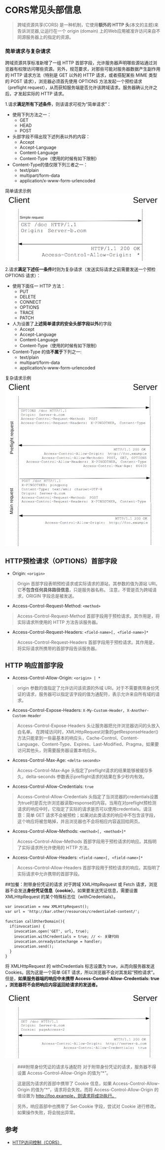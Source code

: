 # CORS常见头部信息

> 跨域资源共享(CORS) 是一种机制，它使用**额外的 HTTP 头**(本文的主题)来告诉浏览器,让运行在一个 origin (domain) 上的Web应用被准许访问来自不同源服务器上的指定的资源。

### 简单请求与复杂请求

跨域资源共享标准新增了一组 HTTP 首部字段，允许服务器声明哪些源站通过浏览器有权限访问哪些资源。另外，规范要求，对那些可能对服务器数据产生副作用的 HTTP 请求方法（特别是 GET 以外的 HTTP 请求，或者搭配某些 MIME 类型的 POST 请求），浏览器必须首先使用 OPTIONS 方法发起一个预检请求（preflight request），从而获知服务端是否允许该跨域请求。服务器确认允许之后，才发起实际的 HTTP 请求。

1.请求**满足所有下述条件**，则该请求可视为“简单请求”：

* 使用下列方法之一：
	* GET
	* HEAD
	* POST
* 头部字段不得出现下述列表以外的内容：
	* Accept
	* Accept-Language
	* Content-Language
	* Content-Type（使用的时候有如下限制）
* Content-Type的值仅限下列三者之一：
	* text/plain
	* multipart/form-data
	* application/x-www-form-urlencoded

简单请求示例
<img src = "./imgs/simple_req.png">

2.请求**满足下述任一条件**时则为复杂请求（发送实际请求之前需要发送一个预检 OPTIONS 请求）：

* 使用下面任一 HTTP 方法：
	* PUT
	* DELETE
	* CONNECT
	* OPTIONS
	* TRACE
	* PATCH
* 人为设置了**上述简单请求的安全头部字段以外**的字段
	* Accept
	* Accept-Language
	* Content-Language
	* Content-Type（使用的时候有如下限制）
* Content-Type 的值**不属于**下列之一:
	* text/plain
	* multipart/form-data
	* application/x-www-form-urlencoded

复杂请求示例
<img src = "./imgs/prelight.png">

## HTTP预检请求（OPTIONS）首部字段

* Origin: `<origin>`
>Origin 首部字段表明预检请求或实际请求的源站，其参数的值为源站 URI。它**不包含任何具体路径信息**，只是服务器名称。
> 注意，不管是否为跨域请求，ORIGIN 字段总是被发送。

* Access-Control-Request-Method: `<method>`
>Access-Control-Request-Method 首部字段用于预检请求。其作用是，将实际请求所使用的 HTTP 方法告诉服务器。
	
* Access-Control-Request-Headers: `<field-name>[, <field-name>]*`
>Access-Control-Request-Headers 首部字段用于预检请求。其作用是，将实际请求所携带的首部字段告诉服务器。
	
## HTTP 响应首部字段

* Access-Control-Allow-Origin: `<origin> | *`
>origin 参数的值指定了允许访问该资源的外域 URI。对于不需要携带身份凭证的请求，服务器可以指定该字段的值为通配符，表示允许来自所有域的请求。
	
* Access-Control-Expose-Headers: `X-My-Custom-Header, X-Another-Custom-Header`
>Access-Control-Expose-Headers 头让服务器把允许浏览器访问的头放入白名单。
在跨域访问时，XMLHttpRequest对象的getResponseHeader()方法只能拿到一些最基本的响应头，Cache-Control、Content-Language、Content-Type、Expires、Last-Modified、Pragma，如果要访问其他头，则需要服务器设置本响应头。
	
* Access-Control-Max-Age: `<delta-seconds>`
>Access-Control-Max-Age 头指定了preflight请求的结果能够被缓存多久，delta-seconds 参数表示preflight请求的结果在多少秒内有效。

* Access-Control-Allow-Credentials: `true`
>Access-Control-Allow-Credentials 头指定了当浏览器的credentials设置为true时是否允许浏览器读取response的内容。当用在对preflight预检测请求的响应中时，它指定了实际的请求是否可以使用credentials。请注意：简单 GET 请求不会被预检；如果对此类请求的响应中不包含该字段，这个响应将被忽略掉，并且浏览器也不会将相应内容返回给网页。

* Access-Control-Allow-Methods: `<method>[, <method>]*`
>Access-Control-Allow-Methods 首部字段用于预检请求的响应。其指明了实际请求所允许使用的 HTTP 方法。

* Access-Control-Allow-Headers: `<field-name>[, <field-name>]*`
>Access-Control-Allow-Headers 首部字段用于预检请求的响应。其指明了实际请求中允许携带的首部字段。

##加餐：附带身份凭证的请求
对于跨域 XMLHttpRequest 或 Fetch 请求，浏览器不会发送**身份凭证信息（cookie）**。如果要发送凭证信息，需要设置 XMLHttpRequest 的某个特殊标志位（withCredentials）。

```
var invocation = new XMLHttpRequest();
var url = 'http://bar.other/resources/credentialed-content/';
    
function callOtherDomain(){
  if(invocation) {
    invocation.open('GET', url, true);
    invocation.withCredentials = true; // <- 关键代码
    invocation.onreadystatechange = handler;
    invocation.send(); 
  }
}
```
将 XMLHttpRequest 的 withCredentials 标志设置为 true，从而向服务器发送 Cookies。因为这是一个简单 GET 请求，所以浏览器不会对其发起“预检请求”。但是，**如果服务器端的响应中未携带 Access-Control-Allow-Credentials: true ，浏览器将不会把响应内容返回给请求的发送者。**

<img src="./imgs/cred-req.png">

> ###附带身份凭证的请求与通配符
> 对于附带身份凭证的请求，服务器不得设置 Access-Control-Allow-Origin 的值为“*”。

>这是因为请求的首部中携带了 Cookie 信息，如果 Access-Control-Allow-Origin 的值为“*”，请求将会失败。而将 Access-Control-Allow-Origin 的值设置为 http://foo.example，则请求将成功执行。

>另外，响应首部中也携带了 Set-Cookie 字段，尝试对 Cookie 进行修改。如果操作失败，将会抛出异常。


## 参考
* [HTTP访问控制（CORS）](https://developer.mozilla.org/zh-CN/docs/Web/HTTP/Access_control_CORS#参见)
